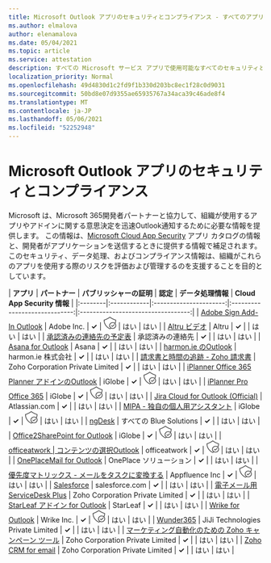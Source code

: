```yaml
---
title: Microsoft Outlook アプリのセキュリティとコンプライアンス - すべてのアプリ
ms.author: elmalova
author: elenamalova
ms.date: 05/04/2021
ms.topic: article
ms.service: attestation
description: すべての Microsoft サービス アプリで使用可能なすべてのセキュリティとコンプライアンスOutlook情報。
localization_priority: Normal
ms.openlocfilehash: 49d4830d1c2fd9f1b330d203bc8ec1f28c0d9031
ms.sourcegitcommit: 50bd8e07d9355ae65935767a34aca39c46ade8f4
ms.translationtype: MT
ms.contentlocale: ja-JP
ms.lasthandoff: 05/06/2021
ms.locfileid: "52252948"
---
```

# <a name="microsoft-outlook-app-security-and-compliance"></a>Microsoft Outlook アプリのセキュリティとコンプライアンス

Microsoft は、Microsoft 365開発者パートナーと協力して、組織が使用するアプリやアドインに関する意思決定を迅速Outlook通知するために必要な情報を提供します。 この情報は、[Microsoft Cloud App Security](https://www.microsoft.com/en-us/enterprise-mobility-security/cloud-app-security) アプリ カタログの情報と、開発者がアプリケーションを送信するときに提供する情報で補足されます。 このセキュリティ、データ処理、およびコンプライアンス情報は、組織がこれらのアプリを使用する際のリスクを評価および管理するのを支援することを目的としています。

| **アプリ** | **パートナー** | **パブリッシャーの証明** | **認定** | **データ処理情報** | **Cloud App Security 情報** |
|:--------|:------------|:----------------------:|:-----------------------------:|:----------------------------------:|
| [Adobe Sign Add-In Outlook](./adobe-inc-sign-add-in-for-outlook.md) | Adobe Inc. | **✓** | <img alt="Certified application badge" src="../media/certified-badge.png" height="25" width="25" /> | はい | はい |
| [Altru ビデオ](./altru-videos.md) | Altru | **✓** |  | はい | はい |
| [承認済みの連絡先の予定表](./approved-contact-calendars.md) | 承認済みの連絡先 | **✓** |  | はい | はい |
| [Asana for Outlook](./asana-for-outlook.md) | Asana | **✓** |  | はい | はい |
| [harmon.ie のOutlook](./harmonie-corporation-for-outlook.md) | harmon.ie 株式会社 | **✓** |  | はい | はい |
| [請求書と時間の追跡 - Zoho 請求書](./zoho-corporation-private-limited-invoice-and-time-tracking.md) | Zoho Corporation Private Limited | **✓** |  | はい | はい |
| [iPlanner Office 365 Planner アドインのOutlook](./iglobe-iplanner-office-365-planner-add-in-for-outlook.md) | iGlobe | **✓** | <img alt="Certified application badge" src="../media/certified-badge.png" height="25" width="25" /> | はい | はい |
| [iPlanner Pro Office 365](./iglobe-iplanner-pro-office-365.md) | iGlobe | **✓** | <img alt="Certified application badge" src="../media/certified-badge.png" height="25" width="25" /> | はい | はい |
| [Jira Cloud for Outlook (Official)](./atlassiancom-jira-cloud-for-outlook-official.md) | Atlassian.com | **✓** |  | はい | はい |
| [MIPA - 独自の個人用アシスタント](./iglobe-mipa-your-own-personal-assistant.md) | iGlobe | **✓** | <img alt="Certified application badge" src="../media/certified-badge.png" height="25" width="25" /> | はい | はい |
| [ngDesk](./all-blue-solutions-ngdesk.md) | すべての Blue Solutions | **✓** |  | はい | はい |
| [Office2SharePoint for Outlook](./iglobe-office2sharepoint-for-outlook.md) | iGlobe | **✓** | <img alt="Certified application badge" src="../media/certified-badge.png" height="25" width="25" /> | はい | はい |
| [officeatwork | コンテンツの選択Outlook](./officeatwork-officeatworkcontent-chooser-for-outlook.md) | officeatwork | **✓** | <img alt="Certified application badge" src="../media/certified-badge.png" height="25" width="25" /> | はい | はい |
| [OnePlaceMail for Outlook](./oneplace-solutions-oneplacemail-for-outlook.md) | OnePlace ソリューション | **✓** |  | はい | はい |
| [優先度マトリックス - メールをタスクに変換する](./appfluence-inc-priority-matrix-turn-emails-into-tasks.md) | Appfluence Inc | **✓** | <img alt="Certified application badge" src="../media/certified-badge.png" height="25" width="25" /> | はい | はい |
| [Salesforce](./salesforcecom-salesforce.md) | salesforce.com | **✓** |  | はい | はい |
| [電子メール用 ServiceDesk Plus](./zoho-corporation-private-limited-servicedesk-plus-for-email.md) | Zoho Corporation Private Limited | **✓** |  | はい | はい |
| [StarLeaf アドイン for Outlook](./starleaf-add-in-for-outlook.md) | StarLeaf | **✓** |  | はい | はい |
| [Wrike for Outlook](./wrike-inc-for-outlook.md) | Wrike Inc. | **✓** | <img alt="Certified application badge" src="../media/certified-badge.png" height="25" width="25" /> | はい | はい |
| [Wunder365](./jiji-technologies-private-limited-wunder365.md) | JiJi Technologies Private Limited | **✓** |  | はい | はい |
| [マーケティング自動化のための Zoho キャンペーン ツール](./zoho-corporation-private-limited-campaigns-tool-for-marketing-automation.md) | Zoho Corporation Private Limited | **✓** |  | はい | はい |
| [Zoho CRM for email](./zoho-corporation-private-limited-crm-for-email.md) | Zoho Corporation Private Limited | **✓** |  | はい | はい |
